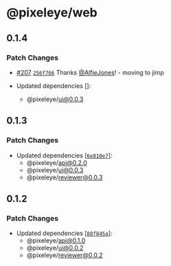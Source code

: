 # @pixeleye/web

## 0.1.4

### Patch Changes

- [#207](https://github.com/pixeleye-io/pixeleye/pull/207) [`256f766`](https://github.com/pixeleye-io/pixeleye/commit/256f7661a03d3d2e8f97987abe9bb0892542af16) Thanks [@AlfieJones](https://github.com/AlfieJones)! - moving to jimp

- Updated dependencies []:
  - @pixeleye/ui@0.0.3

## 0.1.3

### Patch Changes

- Updated dependencies [[`6e810e7`](https://github.com/pixeleye-io/pixeleye/commit/6e810e7e2d52dbce4b296941926658763843256a)]:
  - @pixeleye/api@0.2.0
  - @pixeleye/ui@0.0.3
  - @pixeleye/reviewer@0.0.3

## 0.1.2

### Patch Changes

- Updated dependencies [[`88f845a`](https://github.com/pixeleye-io/pixeleye/commit/88f845ab67a84a5fa9f1920a5b9d706133158a9f)]:
  - @pixeleye/api@0.1.0
  - @pixeleye/ui@0.0.2
  - @pixeleye/reviewer@0.0.2
